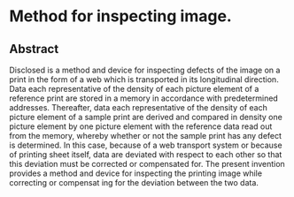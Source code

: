 # Method for inspecting image.

## Abstract
Disclosed is a method and device for inspecting defects of the image on a print in the form of a web which is transported in its longitudinal direction. Data each representative of the density of each picture element of a reference print are stored in a memory in accordance with predetermined addresses. Thereafter, data each representative of the density of each picture element of a sample print are derived and compared in density one picture element by one picture element with the reference data read out from the memory, whereby whether or not the sample print has any defect is determined. In this case, because of a web transport system or because of printing sheet itself, data are deviated with respect to each other so that this deviation must be corrected or compensated for. The present invention provides a method and device for inspecting the printing image while correcting or compensat ing for the deviation between the two data.